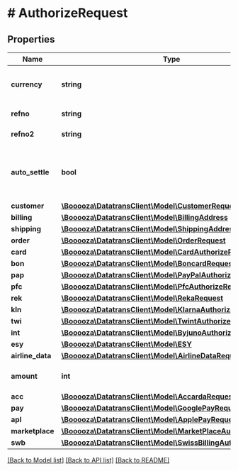 # # AuthorizeRequest

## Properties

Name | Type | Description | Notes
------------ | ------------- | ------------- | -------------
**currency** | **string** | 3 letter &lt;a href&#x3D;&#39;https://en.wikipedia.org/wiki/ISO_4217&#39; target&#x3D;&#39;_blank&#39;&gt;ISO-4217&lt;/a&gt; character code. For example &#x60;CHF&#x60; or &#x60;USD&#x60; |
**refno** | **string** | The merchant&#39;s reference number. It should be unique for each transaction. |
**refno2** | **string** | Optional customer&#39;s reference number. Supported by some payment methods or acquirers. | [optional]
**auto_settle** | **bool** | Whether to automatically settle the transaction after an authorization or not. If not present with the init request, the settings defined in the dashboard (&#39;Authorisation / Settlement&#39; or &#39;Direct Debit&#39;) will be used. Those settings will only be used for web transactions and not for server to server API calls. | [optional]
**customer** | [**\Booooza\DatatransClient\Model\CustomerRequest**](CustomerRequest.md) |  | [optional]
**billing** | [**\Booooza\DatatransClient\Model\BillingAddress**](BillingAddress.md) |  | [optional]
**shipping** | [**\Booooza\DatatransClient\Model\ShippingAddress**](ShippingAddress.md) |  | [optional]
**order** | [**\Booooza\DatatransClient\Model\OrderRequest**](OrderRequest.md) |  | [optional]
**card** | [**\Booooza\DatatransClient\Model\CardAuthorizeRequest**](CardAuthorizeRequest.md) |  | [optional]
**bon** | [**\Booooza\DatatransClient\Model\BoncardRequest**](BoncardRequest.md) |  | [optional]
**pap** | [**\Booooza\DatatransClient\Model\PayPalAuthorizeRequest**](PayPalAuthorizeRequest.md) |  | [optional]
**pfc** | [**\Booooza\DatatransClient\Model\PfcAuthorizeRequest**](PfcAuthorizeRequest.md) |  | [optional]
**rek** | [**\Booooza\DatatransClient\Model\RekaRequest**](RekaRequest.md) |  | [optional]
**kln** | [**\Booooza\DatatransClient\Model\KlarnaAuthorizeRequest**](KlarnaAuthorizeRequest.md) |  | [optional]
**twi** | [**\Booooza\DatatransClient\Model\TwintAuthorizeRequest**](TwintAuthorizeRequest.md) |  | [optional]
**int** | [**\Booooza\DatatransClient\Model\ByjunoAuthorizeRequest**](ByjunoAuthorizeRequest.md) |  | [optional]
**esy** | [**\Booooza\DatatransClient\Model\ESY**](ESY.md) |  | [optional]
**airline_data** | [**\Booooza\DatatransClient\Model\AirlineDataRequest**](AirlineDataRequest.md) |  | [optional]
**amount** | **int** | The amount of the transaction in the currency’s smallest unit. For example use 1000 for CHF 10.00. |
**acc** | [**\Booooza\DatatransClient\Model\AccardaRequest**](AccardaRequest.md) |  | [optional]
**pay** | [**\Booooza\DatatransClient\Model\GooglePayRequest**](GooglePayRequest.md) |  | [optional]
**apl** | [**\Booooza\DatatransClient\Model\ApplePayRequest**](ApplePayRequest.md) |  | [optional]
**marketplace** | [**\Booooza\DatatransClient\Model\MarketPlaceAuthorize**](MarketPlaceAuthorize.md) |  | [optional]
**swb** | [**\Booooza\DatatransClient\Model\SwissBillingAuthorizeRequest**](SwissBillingAuthorizeRequest.md) |  | [optional]

[[Back to Model list]](../../README.md#models) [[Back to API list]](../../README.md#endpoints) [[Back to README]](../../README.md)
